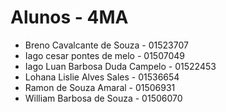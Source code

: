 # Alunos - 4MA

* Breno Cavalcante de Souza - 01523707
* Iago cesar pontes de melo - 01507049
* Iago Luan Barbosa Duda Campelo - 01522453
* Lohana Lislie Alves Sales - 01536654
* Ramon de Souza Amaral - 01506931
* William Barbosa de Souza - 01506070
